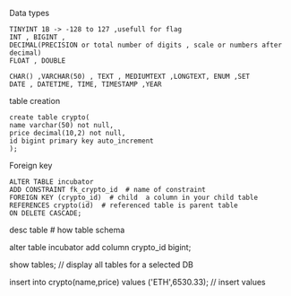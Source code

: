 Data types 

    TINYINT 1B -> -128 to 127 ,usefull for flag 
    INT , BIGINT ,
    DECIMAL(PRECISION or total number of digits , scale or numbers after decimal)
    FLOAT , DOUBLE 

    CHAR() ,VARCHAR(50) , TEXT , MEDIUMTEXT ,LONGTEXT, ENUM ,SET 
    DATE , DATETIME, TIME, TIMESTAMP ,YEAR

table creation 

    create table crypto(
    name varchar(50) not null, 
    price decimal(10,2) not null, 
    id bigint primary key auto_increment
    );



Foreign key 

    ALTER TABLE incubator
    ADD CONSTRAINT fk_crypto_id  # name of constraint 
    FOREIGN KEY (crypto_id)  # child  a column in your child table 
    REFERENCES crypto(id)  # referenced table is parent table
    ON DELETE CASCADE;


desc table # how table schema 

alter table incubator add column crypto_id  bigint;
 

show tables; // display all tables for a selected DB 

insert into crypto(name,price) values ('ETH',6530.33);  // insert values 



